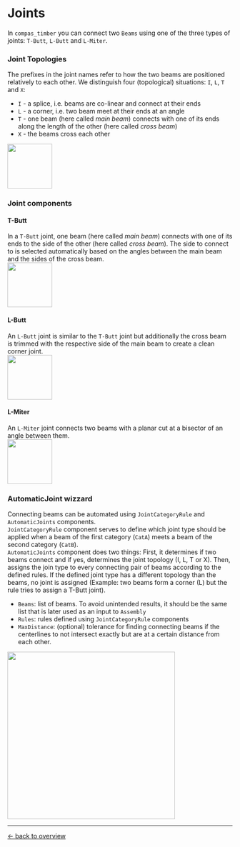 # Joints

In `compas_timber` you can connect two `Beams` using one of the three types of joints: `T-Butt`, `L-Butt` and `L-Miter`.  

### Joint Topologies 

The prefixes in the joint names refer to how the two beams are positioned relatively to each other. We distinguish four (topological) situations: `I`, `L`, `T` and `X`:
* `I` - a splice, i.e. beams are co-linear and connect at their ends
* `L` - a corner, i.e. two beam meet at their ends at an angle
* `T` - one beam (here called _main beam_) connects with one of its ends along the length of the other (here called _cross beam_)
* `X` - the beams cross each other

<img src=https://user-images.githubusercontent.com/11560512/220873941-75faf74c-ceea-4999-aefb-c2e3e911055e.svg height = "100">

### Joint components

#### T-Butt
In a `T-Butt` joint, one beam (here called _main beam_) connects with one of its ends to the side of the other (here called _cross beam_). The side to connect to is selected automatically based on the angles between the main beam and the sides of the cross beam.  
<img src=https://user-images.githubusercontent.com/11560512/221683434-42d013e4-a875-48a7-8891-c37bb12fa75f.png height="100">

#### L-Butt
An `L-Butt` joint is similar to the `T-Butt` joint but additionally the cross beam is trimmed with the respective side of the main beam to create a clean corner joint.  
<img src=https://user-images.githubusercontent.com/11560512/221682027-030dbbe8-c844-4e13-b853-36c4aafcdd0f.png height = "100">

#### L-Miter
An `L-Miter` joint connects two beams with a planar cut at a bisector of an angle between them.  
<img src=https://user-images.githubusercontent.com/11560512/221681572-38556029-8ddb-41e3-9f34-dde1deb6b4fe.png height = "100">



### AutomaticJoint wizzard
Connecting beams can be automated using `JointCategoryRule` and `AutomaticJoints` components.  
`JointCategoryRule` component serves to define which joint type should be applied when a beam of the first category (`CatA`) meets a beam of the second category (`CatB`).  
`AutomaticJoints` component does two things: First, it determines if two beams connect and if yes, determines the joint topology (I, L, T or X). Then, assigns the join type to every connecting pair of beams according to the defined rules. If the defined joint type has a different topology than the beams, no joint is assigned (Example: two beams form a corner (L) but the rule tries to assign a T-Butt joint).
* `Beams`: list of beams. To avoid unintended results, it should be the same list that is later used as an input to `Assembly`
* `Rules`: rules defined using `JointCategoryRule` components
* `MaxDistance`: (optional) tolerance for finding connecting beams if the centerlines to not intersect exactly but are at a certain distance from each other.

<img src=https://user-images.githubusercontent.com/11560512/221694372-2d4e1a0f-346c-4772-8ca5-bbf0dcd20367.png height = "375">

***

[&larr; back to overview](https://github.com/gramaziokohler/compas_timber/wiki/compas_timber-wiki)


